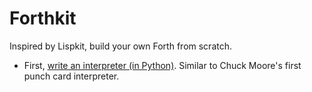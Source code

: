 # Forthkit

Inspired by Lispkit, build your own Forth from scratch.

* First, [write an interpreter (in Python)](interpreter/). Similar to Chuck Moore's first punch card interpreter.
